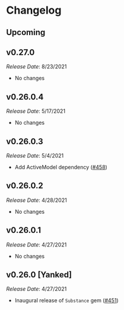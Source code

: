# Changelog

## Upcoming <!-- Add unreleased change notes here: -->

## v0.27.0

*Release Date*: 8/23/2021

- No changes

## v0.26.0.4

*Release Date*: 5/17/2021

- No changes

## v0.26.0.3

*Release Date*: 5/4/2021

- Add ActiveModel dependency ([#458](https://github.com/Freshly/spicerack/pull/458))

## v0.26.0.2

*Release Date*: 4/28/2021

- No changes

## v0.26.0.1

*Release Date*: 4/27/2021

- No changes

## v0.26.0 [Yanked]

*Release Date*: 4/27/2021

- Inaugural release of `Substance` gem ([#451](https://github.com/Freshly/spicerack/pull/451))
